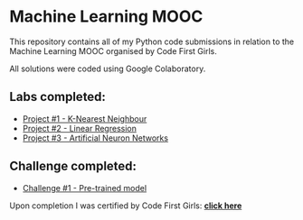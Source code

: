 # Machine Learning MOOC

This repository contains all of my Python code submissions in relation to the Machine Learning MOOC organised by Code First Girls.

All solutions were coded using Google Colaboratory.

## Labs completed:
* [Project #1 - K-Nearest Neighbour](https://github.com/tidimatthias/machine-learning-mooc/blob/main/Lab_K_Nearest_Neighbour.ipynb)
* [Project #2 - Linear Regression](https://github.com/tidimatthias/machine-learning-mooc/blob/main/Lab_Linear_Regression.ipynb)
* [Project #3 - Artificial Neuron Networks](https://github.com/tidimatthias/machine-learning-mooc/blob/main/Lab_Artificial_Neuron_Networks.ipynb)

## Challenge completed:
* [Challenge #1 - Pre-trained model](https://github.com/tidimatthias/machine-learning-mooc/blob/main/Challenge_pre_trained_model.ipynb)

Upon completion I was certified by Code First Girls: [**click here**](https://1drv.ms/b/s!AmsqrPxrw1gOtHJeXdvsZsYzFeaB?e=kctFXK)
